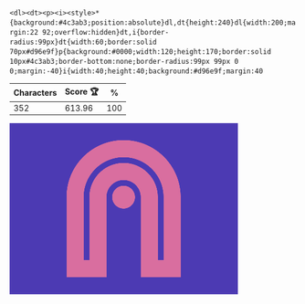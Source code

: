`<dl><dt><p><i><style>*{background:#4c3ab3;position:absolute}dl,dt{height:240}dl{width:200;margin:22 92;overflow:hidden}dt,i{border-radius:99px}dt{width:60;border:solid 70px#d96e9f}p{background:#0000;width:120;height:170;border:solid 10px#4c3ab3;border-bottom:none;border-radius:99px 99px 0 0;margin:-40}i{width:40;height:40;background:#d96e9f;margin:40`

| Characters | Score 🏆 | %   |
| ---------- | -------- | --- |
| 352        | 613.96   | 100 |

![](/2025/Apr2025/15/20250415.png)
